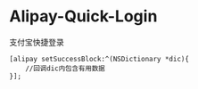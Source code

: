 Alipay-Quick-Login
==================

支付宝快捷登录



    [alipay setSuccessBlock:^(NSDictionary *dic){
    	//回调dic内包含有用数据
    }];